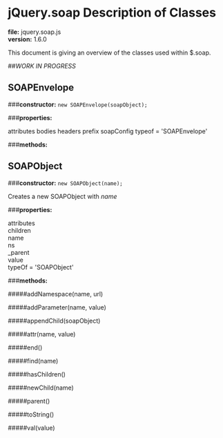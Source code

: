 jQuery.soap Description of Classes
==================================
**file:** jquery.soap.js  
**version:** 1.6.0

This document is giving an overview of the classes used within $.soap.

##_WORK IN PROGRESS_


SOAPEnvelope
------------

###**constructor:** `new SOAPEnvelope(soapObject);`

###**properties:**

attributes
bodies
headers
prefix
soapConfig
typeof = 'SOAPEnvelope'

###**methods:**



SOAPObject
--------------------

###**constructor:** `new SOAPObject(name);`

Creates a new SOAPObject with _name_

###**properties:**

attributes  
children  
name  
ns  
_parent  
value  
typeOf = 'SOAPObject'  

###**methods:**

#####addNamespace(name, url)

#####addParameter(name, value)

#####appendChild(soapObject)

#####attr(name, value)

#####end()

#####find(name)

#####hasChildren()

#####newChild(name)

#####parent()

#####toString()

#####val(value)
